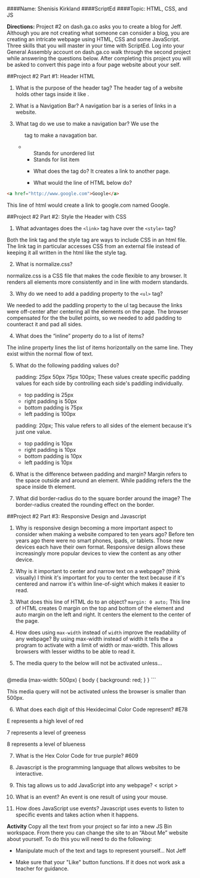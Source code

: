 ####Name: Shenisis Kirkland
####ScriptEd
####Topic: HTML, CSS, and JS

**Directions:** Project #2 on dash.ga.co asks you to create a blog for Jeff. Although you are not creating what someone can consider a blog, you are creating an intricate webpage using HTML, CSS and some JavaScript. Three skills that you will master in your time with ScriptEd. Log into your General Assembly account on dash.ga.co walk through the second project while answering the questions below. After completing this project you will be asked to convert this page into a four page website about your self.


##Project #2 Part #1: Header HTML
1. What is the purpose of the header tag?
 The header tag of a website holds other tags inside it like <body>.
2. What is a Navigation Bar?
 A navigation bar is a series of links in a website.
3. What tag do we use to make a navigation bar? 
 We use the <ul> tag to make a navagation bar.

4.  <ul> Stands for  unordered list
    <li> Stands for  list item 

5. What does the <a> tag do?
It creates a link to another page.

6. What would the line of HTML below do?

``` html
<a href="http://www.google.com">Google</a>
```
This line of html would create a link to google.com named Google.

##Project #2 Part #2: Style the Header with CSS

1. What advantages does the `<link>` tag have over the `<style>` tag?
 
 Both the link tag and the style tag are ways to include CSS in an html file. The link tag in particular accesses CSS from an external file instead of keeping it all written in the html like the style tag.

2. What is normalize.css?
 
 normalize.css is a CSS file that makes the code flexible to any browser. It renders all elements more consistently and in line with modern standards.

3. Why do we need to add a padding property to the `<ul>` tag?

  We needed to add the paddling property to the ul tag because the links were off-center after centering all the elements on the page. The browser compensated for the the bullet points, so we needed to add padding to counteract it and pad all sides.

4. What does the “inline” property do to a list of items?
 
 The inline property lines the list of items horizontally on the same line. They exist within the normal flow of text.

5. What do the following padding values do?

    padding: 25px 50px 75px 100px;
 These values create specific padding values for each side by controlling each side's paddling individually.
    * top padding is 25px
    * right padding is 50px
    * bottom padding is 75px
    * left padding is 100px

    padding: 20px;
 This value refers to all sides of the element because it's just one value.
    * top padding is 10px
    * right padding is 10px
    * bottom padding is 10px
    * left padding is 10px

6. What is the difference between padding and margin?
 Margin refers to the space outside and around an element. While padding refers the the space inside th element.

7. What did border-radius do to the square border around the image?
 The border-radius created the rounding effect on the border.

##Project #2 Part #3: Responsive Design and Javascript

1. Why is responsive design becoming a more important aspect to consider when making a website compared to ten years ago?
 Before ten years ago there were no smart phones, ipads, or tablets. Those new devices each have their own format. Responsive design allows these increasingly more popular devices to view the content as any other device.

2. Why is it important to center and narrow text on a webpage? (think visually)
  I think it's important for you to center the text because if it's centered and narrow it's within line-of-sight which makes it easier to read.

3. What does this line of HTML do to an object? `margin: 0 auto;`
  This line of HTML creates 0 margin on the top and bottom of the element and auto margin on the left and right. It centers the element to the center of the page.

4. How does using `max-width` instead of `width` improve the readability of any webpage?
  By using max-width instead of width it tells the a program to activate with a limit of width or max-width. This allows browsers with lesser widths to be able to read it.

5. The media query to the below  will not be activated unless…

    ``` css
@media (max-width: 500px) {
    body {
        background: red;
    }
}
    ```
    
This media query will not be activated unless the browser is smaller than 500px.

6. What does each digit of this Hexidecimal Color Code represent? #E78

 E represents a high level of red

 7 represents a level of greeness

 8 represents a level of blueness

7. What is the Hex Color Code for true purple?  #609

8. Javascript is the programming language that allows websites to be interactive.

9. This tag allows us to add JavaScript into any webpage? < script >

10. What is an event?
An event is one result of using your mouse.

11. How does JavaScript use events?
Javascript uses events to listen to specific events and takes action when it happens.

**Activity** Copy all the text from your project so far into a new JS Bin workspace. From there you can change the site to an “About Me” website about yourself. To do this you will need to do the following:

- Manipulate much of the text and tags to represent yourself… Not Jeff

- Make sure that your "Like" button functions. If it does not work ask a teacher for guidance.



